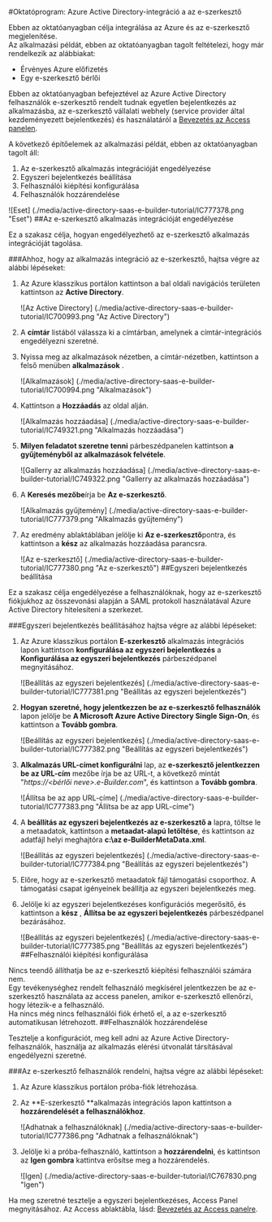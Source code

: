 <properties 
    pageTitle="Oktatóprogram: Azure Active Directory-integráció a az e-szerkesztő |} Microsoft Azure" 
    description="Megtudhatja, hogy miként az e-szerkesztő használata az Azure Active Directory ahhoz, hogy az egyszeri bejelentkezés, automatikus kiépítési és az egyéb!" 
    services="active-directory" 
    authors="jeevansd"  
    documentationCenter="na" 
    manager="femila"/>
<tags 
    ms.service="active-directory" 
    ms.devlang="na" 
    ms.topic="article" 
    ms.tgt_pltfrm="na" 
    ms.workload="identity" 
    ms.date="09/29/2016" 
    ms.author="jeedes" />

#<a name="tutorial-azure-active-directory-integration-with-e-builder"></a>Oktatóprogram: Azure Active Directory-integráció a az e-szerkesztő
  
Ebben az oktatóanyagban célja integrálása az Azure és az e-szerkesztő megjelenítése.  
Az alkalmazási példát, ebben az oktatóanyagban tagolt feltételezi, hogy már rendelkezik az alábbiakat:

-   Érvényes Azure előfizetés
-   Egy e-szerkesztő bérlői
  
Ebben az oktatóanyagban befejeztével az Azure Active Directory felhasználók e-szerkesztő rendelt tudnak egyetlen bejelentkezés az alkalmazásba, az e-szerkesztő vállalati webhely (service provider által kezdeményezett bejelentkezés) és használatáról a [Bevezetés az Access panelen](active-directory-saas-access-panel-introduction.md).
  
A következő építőelemek az alkalmazási példát, ebben az oktatóanyagban tagolt áll:

1.  Az e-szerkesztő alkalmazás integrációját engedélyezése
2.  Egyszeri bejelentkezés beállítása
3.  Felhasználói kiépítési konfigurálása
4.  Felhasználók hozzárendelése

![Eset] (./media/active-directory-saas-e-builder-tutorial/IC777378.png "Eset")
##<a name="enabling-the-application-integration-for-e-builder"></a>Az e-szerkesztő alkalmazás integrációját engedélyezése
  
Ez a szakasz célja, hogyan engedélyezhető az e-szerkesztő alkalmazás integrációját tagolása.

###<a name="to-enable-the-application-integration-for-e-builder-perform-the-following-steps"></a>Ahhoz, hogy az alkalmazás integráció az e-szerkesztő, hajtsa végre az alábbi lépéseket:

1.  Az Azure klasszikus portálon kattintson a bal oldali navigációs területen kattintson az **Active Directory**.

    ![Az Active Directory] (./media/active-directory-saas-e-builder-tutorial/IC700993.png "Az Active Directory")

2.  A **címtár** listából válassza ki a címtárban, amelynek a címtár-integrációs engedélyezni szeretné.

3.  Nyissa meg az alkalmazások nézetben, a címtár-nézetben, kattintson a felső menüben **alkalmazások** .

    ![Alkalmazások] (./media/active-directory-saas-e-builder-tutorial/IC700994.png "Alkalmazások")

4.  Kattintson a **Hozzáadás** az oldal alján.

    ![Alkalmazás hozzáadása] (./media/active-directory-saas-e-builder-tutorial/IC749321.png "Alkalmazás hozzáadása")

5.  **Milyen feladatot szeretne tenni** párbeszédpanelen kattintson **a gyűjteményből az alkalmazások felvétele**.

    ![Gallerry az alkalmazás hozzáadása] (./media/active-directory-saas-e-builder-tutorial/IC749322.png "Gallerry az alkalmazás hozzáadása")

6.  A **Keresés mezőbe**írja be **Az e-szerkesztő**.

    ![Alkalmazás gyűjtemény] (./media/active-directory-saas-e-builder-tutorial/IC777379.png "Alkalmazás gyűjtemény")

7.  Az eredmény ablaktáblában jelölje ki **Az e-szerkesztő**pontra, és kattintson a **kész** az alkalmazás hozzáadása parancsra.

    ![Az e-szerkesztő] (./media/active-directory-saas-e-builder-tutorial/IC777380.png "Az e-szerkesztő")
##<a name="configuring-single-sign-on"></a>Egyszeri bejelentkezés beállítása
  
Ez a szakasz célja engedélyezése a felhasználóknak, hogy az e-szerkesztő fiókjukhoz az összevonási alapján a SAML protokoll használatával Azure Active Directory hitelesíteni a szerkezet.

###<a name="to-configure-single-sign-on-perform-the-following-steps"></a>Egyszeri bejelentkezés beállításához hajtsa végre az alábbi lépéseket:

1.  Az Azure klasszikus portálon **E-szerkesztő** alkalmazás integrációs lapon kattintson **konfigurálása az egyszeri bejelentkezés** a **Konfigurálása az egyszeri bejelentkezés** párbeszédpanel megnyitásához.

    ![Beállítás az egyszeri bejelentkezés] (./media/active-directory-saas-e-builder-tutorial/IC777381.png "Beállítás az egyszeri bejelentkezés")

2.  **Hogyan szeretné, hogy jelentkezzen be az e-szerkesztő felhasználók** lapon jelölje be **A Microsoft Azure Active Directory Single Sign-On**, és kattintson a **Tovább gombra**.

    ![Beállítás az egyszeri bejelentkezés] (./media/active-directory-saas-e-builder-tutorial/IC777382.png "Beállítás az egyszeri bejelentkezés")

3.  **Alkalmazás URL-címet konfigurálni** lap, az **e-szerkesztő jelentkezzen be az URL-cím** mezőbe írja be az URL-t, a következő mintát "*https://\<bérlői neve\>.e-Builder.com*", és kattintson a **Tovább gombra**.

    ![Állítsa be az app URL-címe] (./media/active-directory-saas-e-builder-tutorial/IC777383.png "Állítsa be az app URL-címe")

4.  A **beállítás az egyszeri bejelentkezés az e-szerkesztő a** lapra, töltse le a metaadatok, kattintson a **metaadat-alapú letöltése**, és kattintson az adatfájl helyi meghajtóra **c:\\az e-BuilderMetaData.xml**.

    ![Beállítás az egyszeri bejelentkezés] (./media/active-directory-saas-e-builder-tutorial/IC777384.png "Beállítás az egyszeri bejelentkezés")

5.  Előre, hogy az e-szerkesztő metaadatok fájl támogatási csoporthoz. A támogatási csapat igényeinek beállítja az egyszeri bejelentkezés meg.

6.  Jelölje ki az egyszeri bejelentkezéses konfigurációs megerősítő, és kattintson a **kész** , **Állítsa be az egyszeri bejelentkezés** párbeszédpanel bezárásához.

    ![Beállítás az egyszeri bejelentkezés] (./media/active-directory-saas-e-builder-tutorial/IC777385.png "Beállítás az egyszeri bejelentkezés")
##<a name="configuring-user-provisioning"></a>Felhasználói kiépítési konfigurálása
  
Nincs teendő állíthatja be az e-szerkesztő kiépítési felhasználói számára nem.  
Egy tevékenységhez rendelt felhasználó megkísérel jelentkezzen be az e-szerkesztő használata az access panelen, amikor e-szerkesztő ellenőrzi, hogy létezik-e a felhasználó.  
Ha nincs még nincs felhasználói fiók érhető el, a az e-szerkesztő automatikusan létrehozott.
##<a name="assigning-users"></a>Felhasználók hozzárendelése
  
Tesztelje a konfigurációt, meg kell adni az Azure Active Directory-felhasználók, használja az alkalmazás elérési útvonalát társításával engedélyezni szeretné.

###<a name="to-assign-users-to-e-builder-perform-the-following-steps"></a>Az e-szerkesztő felhasználók rendelni, hajtsa végre az alábbi lépéseket:

1.  Az Azure klasszikus portálon próba-fiók létrehozása.

2.  Az **E-szerkesztő **alkalmazás integrációs lapon kattintson a **hozzárendelését a felhasználókhoz**.

    ![Adhatnak a felhasználóknak] (./media/active-directory-saas-e-builder-tutorial/IC777386.png "Adhatnak a felhasználóknak")

3.  Jelölje ki a próba-felhasználó, kattintson a **hozzárendelni**, és kattintson az **Igen gombra** kattintva erősítse meg a hozzárendelés.

    ![Igen] (./media/active-directory-saas-e-builder-tutorial/IC767830.png "Igen")
  
Ha meg szeretné tesztelje a egyszeri bejelentkezéses, Access Panel megnyitásához. Az Access ablaktábla, lásd: [Bevezetés az Access panelre](active-directory-saas-access-panel-introduction.md).
